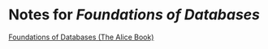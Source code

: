 # Notes for *Foundations of Databases*

[Foundations of Databases (The Alice Book)](http://webdam.inria.fr/Alice/)
